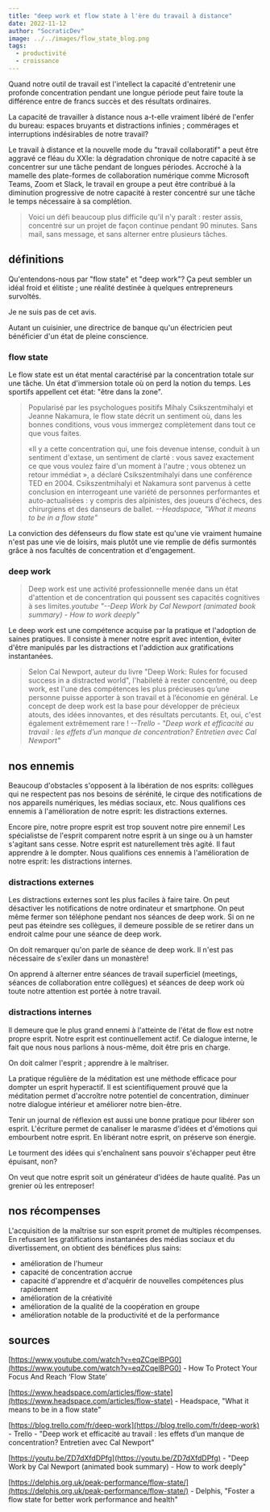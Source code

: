 ```yaml
---
title: "deep work et flow state à l'ère du travail à distance"
date: 2022-11-12
author: "SocraticDev"
image: ../../images/flow_state_blog.png
tags:
  - productivité
  - croissance
---
```


Quand notre outil de travail est l'intellect la capacité d'entretenir une profonde concentration pendant une longue période peut faire toute la différence entre de francs succès et des résultats ordinaires.

La capacité de travailler à distance nous a-t-elle vraiment libéré de l'enfer du bureau: espaces bruyants et distractions infinies ; commérages et interruptions indésirables de notre travail?

Le travail à distance et la nouvelle mode du "travail collaboratif" a peut être aggravé ce fléau du XXIe: la dégradation chronique de notre capacité à se concentrer sur une tâche pendant de longues périodes. Accroché à la mamelle des plate-formes de collaboration numérique comme Microsoft Teams, Zoom et Slack, le travail en groupe a peut être contribué à la diminution progressive de notre capacité à rester concentré sur une tâche le temps nécessaire à sa complétion.

> Voici un défi beaucoup plus difficile qu'il n'y paraît : rester assis, concentré sur un projet de façon continue pendant 90 minutes. Sans mail, sans message, et sans alterner entre plusieurs tâches.

## définitions

Qu'entendons-nous par "flow state" et "deep work"? Ça peut sembler un idéal froid et élitiste ; une réalité destinée à quelques entrepreneurs survoltés.

Je ne suis pas de cet avis.

Autant un cuisinier, une directrice de banque qu'un électricien peut bénéficier d'un état de pleine conscience.

### flow state

Le flow state est un état mental caractérisé par la concentration totale sur une tâche. Un état d'immersion totale où on perd la notion du temps. Les sportifs appellent cet état: "être dans la zone".

> Popularisé par les psychologues positifs Mihaly Csikszentmihalyi et Jeanne Nakamura, le flow state décrit un sentiment où, dans les bonnes conditions, vous vous immergez complètement dans tout ce que vous faites.
>
> «Il y a cette concentration qui, une fois devenue intense, conduit à un sentiment d'extase, un sentiment de clarté : vous savez exactement ce que vous voulez faire d'un moment à l'autre ; vous obtenez un retour immédiat », a déclaré Csikszentmihalyi dans une conférence TED en 2004. Csikszentmihalyi et Nakamura sont parvenus à cette conclusion en interrogeant une variété de personnes performantes et auto-actualisées : y compris des alpinistes, des joueurs d'échecs, des chirurgiens et des danseurs de ballet.
> <cite>--Headspace, "What it means to be in a flow state"</cite>

La conviction des défenseurs du flow state est qu'une vie vraiment humaine n'est pas une vie de loisirs, mais plutôt une vie remplie de défis surmontés grâce à nos facultés de concentration et d'engagement.

### deep work

> Deep work est une activité professionnelle menée dans un état d'attention et de concentration qui poussent ses capacités cognitives à ses limites.<cite>youtube "--Deep Work by Cal Newport (animated book summary) - How to work deeply"</cite>

Le deep work est une compétence acquise par la pratique et l'adoption de saines pratiques. Il consiste à mener notre esprit avec intention, éviter d'être manipulés par les distractions et l'addiction aux gratifications instantanées.

> Selon Cal Newport, auteur du livre "Deep Work: Rules for focused success in a distracted world", l'habileté à rester concentré, ou deep work, est l'une des compétences les plus précieuses qu’une personne puisse apporter à son travail et à l’économie en général. Le concept de deep work est la base pour développer de précieux atouts, des idées innovantes, et des résultats percutants. Et, oui, c'est également extrêmement rare ! <cite>--Trello - "Deep work et efficacité au travail : les effets d’un manque de concentration? Entretien avec Cal Newport"</cite>

## nos ennemis

Beaucoup d'obstacles s'opposent à la libération de nos esprits: collègues qui ne respectent pas nos besoins de sérénité, le cirque des notifications de nos appareils numériques, les médias sociaux, etc. Nous qualifions ces ennemis à l'amélioration de notre esprit: les distractions externes.

Encore pire, notre propre esprit est trop souvent notre pire ennemi! Les spécialistse de l'esprit comparent notre esprit à un singe ou à un hamster s'agitant sans cesse. Notre esprit est naturellement très agité. Il faut apprendre à le dompter. Nous qualifions ces ennemis à l'amélioration de notre esprit: les distractions internes.

### distractions externes

Les distractions externes sont les plus faciles à faire taire. On peut désactiver les notifications de notre ordinateur et smartphone. On peut même fermer son téléphone pendant nos séances de deep work. Si on ne peut pas éteindre ses collègues, il demeure possible de se retirer dans un endroit calme pour une séance de deep work.

On doit remarquer qu'on parle de séance de deep work. Il n'est pas nécessaire de s'exiler dans un monastère!

On apprend à alterner entre séances de travail superficiel (meetings, séances de collaboration entre collègues) et séances de deep work où toute notre attention est portée à notre travail.

### distractions internes

Il demeure que le plus grand ennemi à l'atteinte de l'état de flow est notre propre esprit. Notre esprit est continuellement actif. Ce dialogue interne, le fait que nous nous parlions à nous-même, doit être pris en charge.

On doit calmer l'esprit ; apprendre à le maîtriser.

La pratique régulière de la méditation est une méthode efficace pour dompter un esprit hyperactif. Il est scientifiquement prouvé que la méditation permet d'accroître notre potentiel de concentration, diminuer notre dialogue intérieur et améliorer notre bien-être.

Tenir un journal de réflexion est aussi une bonne pratique pour libérer son esprit. L'écriture permet de canaliser le marasme d'idées et d'émotions qui embourbent notre esprit. En libérant notre esprit, on préserve son énergie.

Le tourment des idées qui s'enchaînent sans pouvoir s'échapper peut être épuisant, non?

On veut que notre esprit soit un générateur d'idées de haute qualité. Pas un grenier où les entreposer!

## nos récompenses

L'acquisition de la maîtrise sur son esprit promet de multiples récompenses. En refusant les gratifications instantanées des médias sociaux et du divertissement, on obtient des bénéfices plus sains:

- amélioration de l'humeur
- capacité de concentration accrue
- capacité d'apprendre et d'acquérir de nouvelles compétences plus rapidement
- amélioration de la créativité
- amélioration de la qualité de la coopération en groupe
- amélioration notable de la productivité et de la performance

## sources

[https://www.youtube.com/watch?v=eqZCqelBPG0](https://www.youtube.com/watch?v=eqZCqelBPG0) - How To Protect Your Focus And Reach ‘Flow State’

[https://www.headspace.com/articles/flow-state](https://www.headspace.com/articles/flow-state) - Headspace, "What it means to be in a flow state"

[https://blog.trello.com/fr/deep-work](https://blog.trello.com/fr/deep-work) - Trello - "Deep work et efficacité au travail : les effets d’un manque de concentration? Entretien avec Cal Newport"

[https://youtu.be/ZD7dXfdDPfg](https://youtu.be/ZD7dXfdDPfg) - "Deep Work by Cal Newport (animated book summary) - How to work deeply"

[https://delphis.org.uk/peak-performance/flow-state/](https://delphis.org.uk/peak-performance/flow-state/) - Delphis, "Foster a flow state for better work performance and health"
